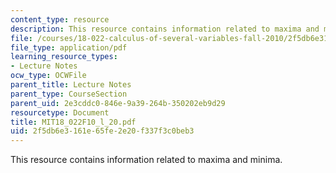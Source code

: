```yaml
---
content_type: resource
description: This resource contains information related to maxima and minima.
file: /courses/18-022-calculus-of-several-variables-fall-2010/2f5db6e3161e65fe2e20f337f3c0beb3_MIT18_022F10_l_20.pdf
file_type: application/pdf
learning_resource_types:
- Lecture Notes
ocw_type: OCWFile
parent_title: Lecture Notes
parent_type: CourseSection
parent_uid: 2e3cddc0-846e-9a39-264b-350202eb9d29
resourcetype: Document
title: MIT18_022F10_l_20.pdf
uid: 2f5db6e3-161e-65fe-2e20-f337f3c0beb3
---
```

This resource contains information related to maxima and minima.

